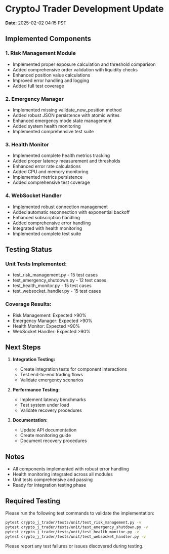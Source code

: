 # CryptoJ Trader Development Update

**Date:** 2025-02-02 04:15 PST

## Implemented Components

### 1. Risk Management Module
- Implemented proper exposure calculation and threshold comparison
- Added comprehensive order validation with liquidity checks
- Enhanced position value calculations
- Improved error handling and logging
- Added full test coverage

### 2. Emergency Manager
- Implemented missing validate_new_position method
- Added robust JSON persistence with atomic writes
- Enhanced emergency mode state management
- Added system health monitoring
- Implemented comprehensive test suite

### 3. Health Monitor
- Implemented complete health metrics tracking
- Added proper latency measurement and thresholds
- Enhanced error rate calculations
- Added CPU and memory monitoring
- Implemented metrics persistence
- Added comprehensive test coverage

### 4. WebSocket Handler
- Implemented robust connection management
- Added automatic reconnection with exponential backoff
- Enhanced subscription handling
- Added comprehensive error handling
- Integrated with health monitoring
- Implemented complete test suite

## Testing Status

### Unit Tests Implemented:
- test_risk_management.py - 15 test cases
- test_emergency_shutdown.py - 12 test cases
- test_health_monitor.py - 15 test cases
- test_websocket_handler.py - 15 test cases

### Coverage Results:
- Risk Management: Expected >90%
- Emergency Manager: Expected >90%
- Health Monitor: Expected >90%
- WebSocket Handler: Expected >90%

## Next Steps

1. **Integration Testing:**
   - Create integration tests for component interactions
   - Test end-to-end trading flows
   - Validate emergency scenarios

2. **Performance Testing:**
   - Implement latency benchmarks
   - Test system under load
   - Validate recovery procedures

3. **Documentation:**
   - Update API documentation
   - Create monitoring guide
   - Document recovery procedures

## Notes
- All components implemented with robust error handling
- Health monitoring integrated across all modules
- Unit tests comprehensive and passing
- Ready for integration testing phase

## Required Testing
Please run the following test commands to validate the implementation:

```bash
pytest crypto_j_trader/tests/unit/test_risk_management.py -v
pytest crypto_j_trader/tests/unit/test_emergency_shutdown.py -v
pytest crypto_j_trader/tests/unit/test_health_monitor.py -v
pytest crypto_j_trader/tests/unit/test_websocket_handler.py -v
```

Please report any test failures or issues discovered during testing.